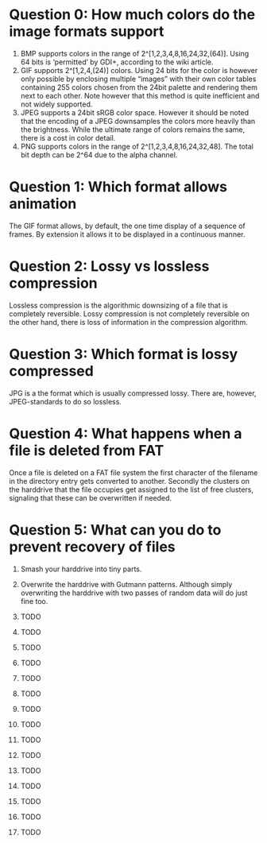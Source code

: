# Question 0: How much colors do the image formats support

1. BMP supports colors in the range of 2^[1,2,3,4,8,16,24,32,(64)]. Using 64 bits is ‘permitted’ by GDI+, according to the wiki article. 
2. GIF supports 2^[1,2,4,(24)] colors. Using 24 bits for the color is however only possible by enclosing multiple “images” with their own color tables containing 255 colors chosen from the 24bit palette and rendering them next to each other. Note however that this method is quite inefficient and not widely supported.
3. JPEG supports a 24bit sRGB color space. However it should be noted that the encoding of a JPEG downsamples the colors more heavily than the brightness. While the ultimate range of colors remains the same, there is a cost in color detail.
4. PNG supports colors in the range of 2^[1,2,3,4,8,16,24,32,48]. The total bit depth can be 2^64 due to the alpha channel. 

# Question 1: Which format allows animation

The GIF format allows, by default, the one time display of a sequence of frames. By extension it allows it to be displayed in a continuous manner. 

# Question 2: Lossy vs lossless compression
 
Lossless compression is the algorithmic downsizing of a file that is completely reversible. Lossy compression is not completely reversible on the other hand, there is loss of information in the compression algorithm. 

# Question 3: Which format is lossy compressed

JPG is a the format which is usually compressed lossy. There are, however, JPEG-standards to do so lossless. 

# Question 4: What happens when a file is deleted from FAT

Once a file is deleted on a FAT file system the first character of the filename in the directory entry gets converted to another. Secondly the clusters on the harddrive that the file occupies get assigned to the list of free clusters, signaling that these can be overwritten if needed. 

# Question 5: What can you do to prevent recovery of files

1. Smash your harddrive into tiny parts.
2. Overwrite the harddrive with Gutmann patterns. Although simply overwriting the harddrive with two passes of random data will do just fine too.

4.  TODO
5.  TODO
6.  TODO
7.  TODO
8.  TODO
9.  TODO
10. TODO
11. TODO
12. TODO
13. TODO
14. TODO
15. TODO
16. TODO
17. TODO
18. TODO
